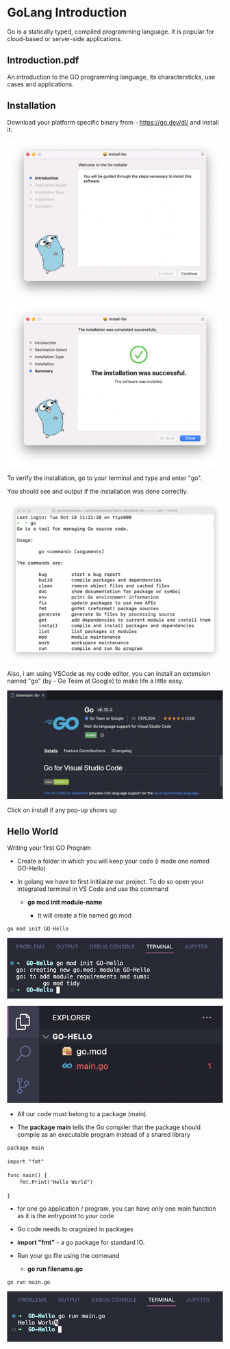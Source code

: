 # GoLang Introduction 

Go is a statically typed, compiled programming language. It is popular for cloud-based or server-side applications.



## Introduction.pdf 
An introduction to the GO programming language, its charactersticks, use cases and applications.



## Installation 

Download your platform specific binary from - https://go.dev/dl/ and install it.

![goins_1.png](/.pics/001/goins_1.png)
![goins_2.png](/.pics/001/goins_2.png)

To verify the installation, go to your terminal and type and enter "go".

You should see and output if the installation was done correctly.

![verify.png](/.pics/001/verify.png)

Also, i am using VSCode as my code editor, you can install an extension named "go" (by - Go Team at Google) to make life a little easy.


![ext.png](/.pics/001/ext.png)

Click on install if any pop-up shows up  



## Hello World 

Writing your first GO Program 

- Create a folder in which you will keep your code (i made one named GO-Hello)

- In golang we have to first initilaize our project. To do so open your integrated terminal in VS Code and use the command

  - **go mod init module-name**

    - It will create a file named go.mod


```
go mod init GO-Hello
```
![init.png](/.pics/001/init.png)

![struc.png](/.pics/001/struc.png)

- All our code must belong to a package (main).

- The **package main** tells the Go compiler that the package should compile as an executable program instead of a shared library


```
package main

import "fmt"

func main() {
	fmt.Print("Hello World")

}
```

- for one go application / program, you can have only one main function as it is the entrypoint to your code 

- Go code needs to oragnized in packages 

- **import "fmt"**  - a go package for standard IO.

- Run your go file using the command 
  - **go run filename.go**

```
go run main.go
```

![run.png](/.pics/001/run.png)
